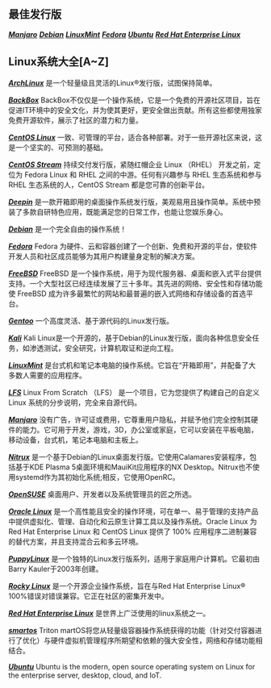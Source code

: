 ## 最佳发行版

[***Manjaro***](https://manjaro.org/ "https://manjaro.org/")   [***Debian***](https://www.debian.org/ "https://www.debian.org/")    [***LinuxMint***](https://www.linuxmint.com/ "https://www.linuxmint.com/")
 [***Fedora***](https://getfedora.org/ "https://getfedora.org/")  [***Ubuntu***](https://ubuntu.com/ "https://ubuntu.com/")     [***Red Hat Enterprise Linux***](https://www.redhat.com/ "https://www.redhat.com/"  )


## Linux系统大全[A~Z]

[***ArchLinux***](https://archlinux.org/ "https://archlinux.org/")  是一个轻量级且灵活的Linux®发行版，试图保持简单。

[***BackBox***](https://www.backbox.org/ "https://www.backbox.org/") BackBox不仅仅是一个操作系统，它是一个免费的开源社区项目，旨在促进IT环境中的安全文化，并为使其更好，更安全做出贡献。所有这些都使用独家免费开源软件，展示了社区的潜力和力量。

[***CentOS Linux***](https://www.centos.org/ "https://www.centos.org/") 一致、可管理的平台，适合各种部署。对于一些开源社区来说，这是一个坚实的、可预测的基础。

[***CentOS Stream***](https://www.centos.org/ "https://www.centos.org/") 持续交付发行版，紧随红帽企业 Linux （RHEL） 开发之前，定位为 Fedora Linux 和 RHEL 之间的中游。任何有兴趣参与 RHEL 生态系统和参与 RHEL 生态系统的人，CentOS Stream 都是您可靠的创新平台。

[***Deepin***](https://www.deepin.org/index/zh "https://www.deepin.org/index/zh") 是一款开箱即用的桌面操作系统发行版，美观易用且操作简单。系统中预装了多款自研特色应用，既能满足您的日常工作，也能让您娱乐身心。

[***Debian***](https://www.debian.org/ "https://www.debian.org/")  是一个完全自由的操作系统！

[***Fedora***](https://getfedora.org/ "https://getfedora.org/") Fedora 为硬件、云和容器创建了一个创新、免费和开源的平台，使软件开发人员和社区成员能够为其用户构建量身定制的解决方案。

[***FreeBSD***](https://www.freebsd.org/ "https://www.freebsd.org/") FreeBSD 是一个操作系统，用于为现代服务器、桌面和嵌入式平台提供支持。一个大型社区已经连续发展了三十多年。其先进的网络、安全性和存储功能使 FreeBSD 成为许多最繁忙的网站和最普遍的嵌入式网络和存储设备的首选平台。

[***Gentoo***](https://www.gentoo.org/ "https://www.gentoo.org/")  一个高度灵活、基于源代码的Linux发行版。

[***Kali***](https://www.kali.org/ "https://www.kali.org/") Kali Linux是一个开源的，基于Debian的Linux发行版，面向各种信息安全任务，如渗透测试，安全研究，计算机取证和逆向工程。

[***LinuxMint***](https://www.linuxmint.com/ "https://www.linuxmint.com/") 是台式机和笔记本电脑的操作系统。它旨在“开箱即用”，并配备了大多数人需要的应用程序。

[***LFS***](https://www.linuxfromscratch.org/ "https://www.linuxfromscratch.org/") Linux From Scratch （LFS） 是一个项目，它为您提供了构建自己的自定义 Linux 系统的分步说明，完全来自源代码。

[***Manjaro***](https://manjaro.org/ "https://manjaro.org/")  没有广告，许可证或费用，它尊重用户隐私，并赋予他们完全控制其硬件的能力。它可用于开发，游戏，3D，办公室或家庭，它可以安装在平板电脑，移动设备，台式机，笔记本电脑和主板上。

[***Nitrux***](https://nxos.org/ "https://nxos.org/") 是一个基于Debian的Linux桌面发行版。它使用Calamares安装程序，包括基于KDE Plasma 5桌面环境和MauiKit应用程序的NX Desktop。Nitrux也不使用systemd作为其初始化系统;相反，它使用OpenRC。

[***OpenSUSE***](https://www.opensuse.org/ "https://www.opensuse.org/") 桌面用户、开发者以及系统管理员的匠之所选。

[***Oracle Linux***](https://www.oracle.com/linux/ "https://www.oracle.com/linux/") 是一个高性能且安全的操作环境，可在单一、易于管理的支持产品中提供虚拟化、管理、自动化和云原生计算工具以及操作系统。Oracle Linux 为 Red Hat Enterprise Linux 和 CentOS Linux 提供了 100% 应用程序二进制兼容的替代方案，并且支持混合云和多云环境。

[***PuppyLinux***](https://puppylinux.com "https://puppylinux.com") 是一个独特的Linux发行版系列，适用于家庭用户计算机。它最初由Barry Kauler于2003年创建。

[***Rocky Linux***](https://rockylinux.org/ "https://rockylinux.org/") 是一个开源企业操作系统，旨在与Red Hat Enterprise Linux® 100%错误对错误兼容。它正在社区的密集开发中。

[***Red Hat Enterprise Linux***](https://www.redhat.com/ "https://www.redhat.com/"  )  是世界上广泛使用的linux系统之一。

[***smartos***](https://tritondatacenter.com/smartos "https://tritondatacenter.com/smartos") Triton martOS将您从轻量级容器操作系统获得的功能（针对交付容器进行了优化）与硬件虚拟机管理程序所期望和依赖的强大安全性，网络和存储功能相结合。

[***Ubuntu***](https://ubuntu.com/ "https://ubuntu.com/") Ubuntu is the modern, open source operating system on Linux for the enterprise server, desktop, cloud, and IoT.
